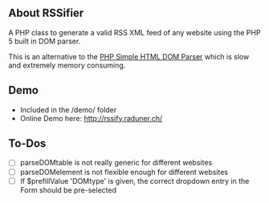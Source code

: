 About RSSifier
------

A PHP class to generate a valid RSS XML feed of any website using the PHP 5 built in DOM parser.

This is an alternative to the [PHP Simple HTML DOM Parser](http://simplehtmldom.sourceforge.net/) which is slow and extremely memory consuming.

Demo
------
* Included in the /demo/ folder
* Online Demo here: http://rssify.raduner.ch/


To-Dos
------
- [ ] parseDOMtable is not really generic for different websites
- [ ] parseDOMelement is not flexible enough for different websites
- [ ] If $prefillValue 'DOMtype' is given, the correct dropdown entry in the Form should be pre-selected